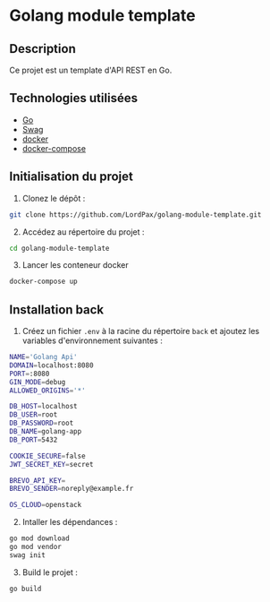 # Golang module template

## Description

Ce projet est un template d'API REST en Go.

## Technologies utilisées

* [Go](https://golang.org/)
* [Swag](https://github.com/swaggo/swag)
* [docker](https://www.docker.com/)
* [docker-compose](https://docs.docker.com/compose/)

## Initialisation du projet

1. Clonez le dépôt :
```bash
git clone https://github.com/LordPax/golang-module-template.git
```

2. Accédez au répertoire du projet :
```bash
cd golang-module-template
```

3. Lancer les conteneur docker
```bash
docker-compose up
```

## Installation back

1. Créez un fichier `.env` à la racine du répertoire `back` et ajoutez les variables d'environnement suivantes :
```bash
NAME='Golang Api'
DOMAIN=localhost:8080
PORT=:8080
GIN_MODE=debug
ALLOWED_ORIGINS='*'

DB_HOST=localhost
DB_USER=root
DB_PASSWORD=root
DB_NAME=golang-app
DB_PORT=5432

COOKIE_SECURE=false
JWT_SECRET_KEY=secret

BREVO_API_KEY=
BREVO_SENDER=noreply@example.fr

OS_CLOUD=openstack
```

2. Intaller les dépendances :
```bash
go mod download
go mod vendor
swag init
```

3. Build le projet :
```bash
go build
```
